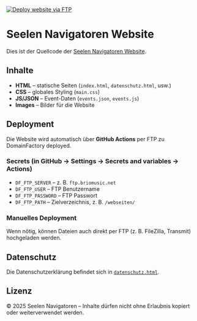 [![Deploy website via FTP](https://github.com/briomusic/sn-website/actions/workflows/deploy.yml/badge.svg)](https://github.com/briomusic/sn-website/actions/workflows/deploy.yml)

# Seelen Navigatoren Website

Dies ist der Quellcode der [Seelen Navigatoren Website](https://www.seelen-navigatoren.de).

## Inhalte
- **HTML** – statische Seiten (`index.html`, `datenschutz.html`, usw.)
- **CSS** – globales Styling (`main.css`)
- **JS/JSON** – Event-Daten (`events.json`, `events.js`)
- **Images** – Bilder für die Website

## Deployment

Die Website wird automatisch über **GitHub Actions** per FTP zu DomainFactory deployed.

### Secrets (in GitHub → Settings → Secrets and variables → Actions)
- `DF_FTP_SERVER` – z. B. `ftp.briomusic.net`
- `DF_FTP_USER` – FTP Benutzername
- `DF_FTP_PASSWORD` – FTP Passwort
- `DF_FTP_PATH` – Zielverzeichnis, z. B. `/webseiten/`

### Manuelles Deployment
Wenn nötig, können Dateien auch direkt per FTP (z. B. FileZilla, Transmit) hochgeladen werden.

## Datenschutz
Die Datenschutzerklärung befindet sich in [`datenschutz.html`](datenschutz.html).

## Lizenz
© 2025 Seelen Navigatoren – Inhalte dürfen nicht ohne Erlaubnis kopiert oder weiterverwendet werden.
